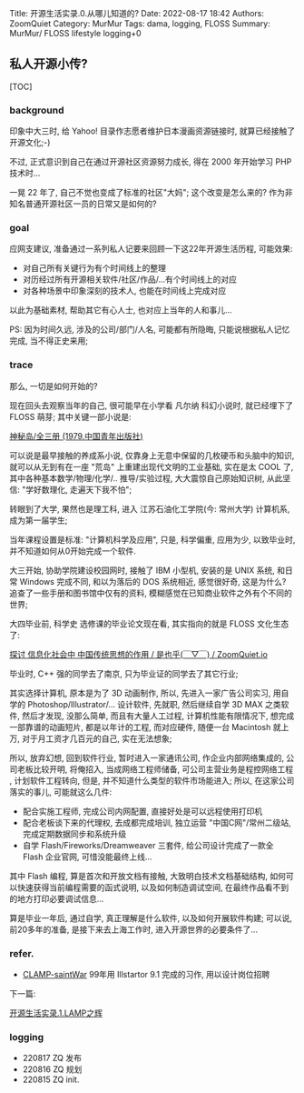 Title: 开源生活实录.0.从哪儿知道的?
Date: 2022-08-17 18:42
Authors: ZoomQuiet
Category: MurMur
Tags: dama, logging, FLOSS
Summary: MurMur/ FLOSS lifestyle logging+0

## 私人开源小传?

[TOC]

### background

印象中大三时, 给 Yahoo! 目录作志愿者维护日本漫画资源链接时, 
就算已经接触了开源文化;-)

不过, 正式意识到自己在通过开源社区资源努力成长,
得在 2000 年开始学习 PHP 技术时...

一晃 22 年了, 自己不觉也变成了标准的社区"大妈";
这个改变是怎么来的?
作为非知名普通开源社区一员的日常又是如何的?

### goal

应网支建议, 准备通过一系列私人记要来回顾一下这22年开源生活历程,
可能效果:

- 对自己所有关键行为有个时间线上的整理
- 对历经过所有开源相关软件/社区/作品/...有个时间线上的对应
- 对各种场景中印象深刻的技术人, 也能在时间线上完成对应

以此为基础素材, 帮助其它有心人士, 也对应上当年的人和事儿...

PS:
因为时间久远, 涉及的公司/部门/人名, 可能都有所隐晦,
只能说根据私人记忆完成, 当不得正史来用;

### trace
那么, 一切是如何开始的?

现在回头去观察当年的自己, 很可能早在小学看 凡尔纳 科幻小说时, 就已经埋下了 FLOSS 萌芽;
其中关键一部小说是:

[神秘岛/全三册 (1979.中国青年出版社)](https://book.douban.com/subject/2215160/)

可以说是最早接触的养成系小说, 仅靠身上无意中保留的几枚硬币和头脑中的知识,
就可以从无到有在一座 "荒岛" 上重建出现代文明的工业基础, 
实在是太 COOL 了,
其中各种基本数学/物理/化学/.. 推导/实验过程,
大大震惊自己原始知识树, 
从此坚信: "学好数理化, 走遍天下我不怕";

转眼到了大学, 果然也是理工科, 进入 江苏石油化工学院(今: 常州大学) 计算机系,
成为第一届学生;

当年课程设置是标准: "计算机科学及应用",
只是, 科学偏重, 应用为少, 以致毕业时, 并不知道如何从0开始完成一个软件.

大三开始, 协助学院建设校园网时, 接触了 IBM 小型机,
安装的是 UNIX 系统, 和日常 Windows 完成不同,
和以为落后的 DOS 系统相近, 感觉很好奇, 这是为什么?
追查了一些手册和图书馆中仅有的资料, 模糊感觉在已知商业软件之外有个不同的世界;

大四毕业前, 科学史 选修课的毕业论文现在看, 其实指向的就是 FLOSS 文化生态了:

[探讨 信息化社会中 中国传统思想的作用 / 是也乎(￣▽￣) / ZoomQuiet.io](https://blog.zoomquiet.io/issue-chinese-for-internet.html#_11)

毕业时, C++ 强的同学去了南京, 只为毕业证的同学去了其它行业;

其实选择计算机, 原本是为了 3D 动画制作, 所以, 先进入一家广告公司实习,
用自学的 Photoshop/Illustrator/... 设计软件, 先就职, 然后继续自学 3D MAX 之类软件,
然后才发现, 没那么简单, 而且有大量人工过程, 计算机性能有限情况下,
想完成一部靠谱的动画短片, 都是以年计的工程, 而对应硬件, 随便一台 Macintosh 就上万,
对于月工资才几百元的自己, 实在无法想象;

所以, 放弃幻想, 回到软件行业, 暂时进入一家通讯公司,
作企业内部网络集成的,
公司老板比较开明,
将俺招入, 当成网络工程师储备,
可公司主营业务是程控网络工程 , 
计划软件工程转向, 但是, 并不知道什么类型的软件市场能进入;
所以, 在这家公司落实的事儿, 可能就这么几件:

- 配合实施工程师, 完成公司内网配置, 直接好处是可以远程使用打印机
- 配合老板谈下来的代理权, 去成都完成培训, 独立运营 "中国C网"/常州二级站, 完成定期数据同步和系统升级
- 自学 Flash/Fireworks/Dreamweaver 三套件, 给公司设计完成了一款全 Flash 企业官网, 可惜没能最终上线...

其中 Flash 编程, 算是首次和开放文档有接触,
大致明白技术文档基础结构,
如何可以快速获得当前编程需要的函式说明,
以及如何制造调试空间, 在最终作品看不到的地方打印必要调试信息...

算是毕业一年后, 通过自学, 真正理解是什么软件, 以及如何开展软件构建;
可以说, 前20多年的准备,
是接下来去上海工作时, 进入开源世界的必要条件了...

### refer.

- [CLAMP-saintWar](http://0.zoomquiet.top/CPyUG/zoomquiet-design-collection/1999-1-4-CLAMP-saintWar.jpg) 99年用 Illstartor 9.1 完成的习作, 用以设计岗位招聘

下一篇:

[开源生活实录.1.LAMP之辉](/220817-flossstyle-1.html)

### logging

- 220817 ZQ 发布
- 220816 ZQ 规划
- 220815 ZQ init.



